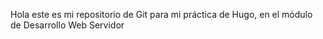 Hola este es mi repositorio de Git para mi práctica de Hugo, en el módulo de Desarrollo Web Servidor
